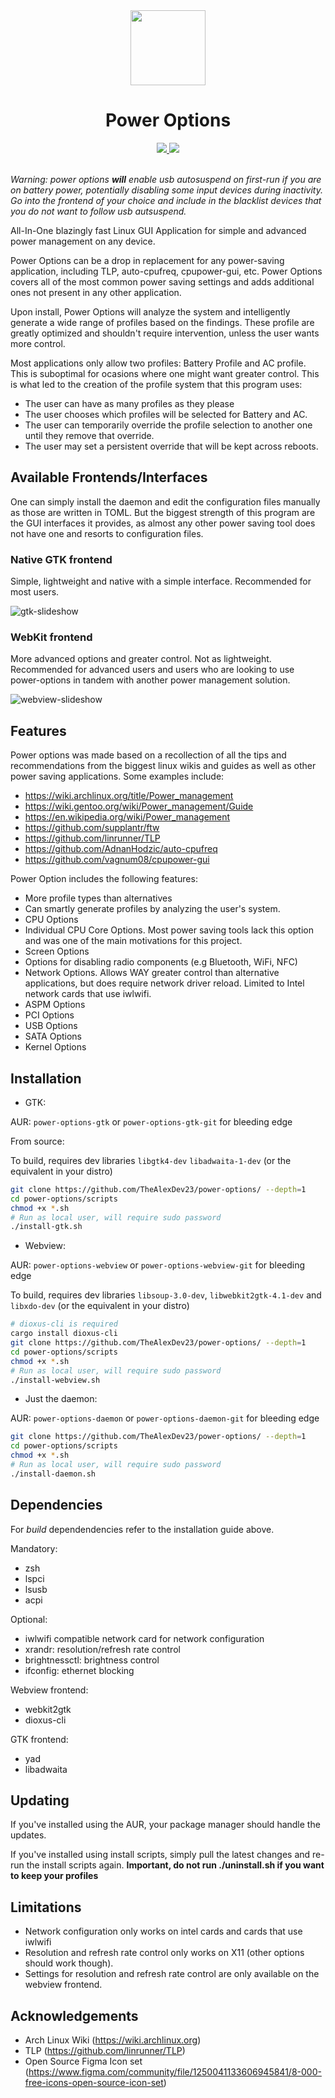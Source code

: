 <div align="center">
    <img src="icon.png" width=120>
    <h1>
        Power Options
    </h1>
    <a href="https://discord.gg/KyZt97MvdU">
        <img src="https://img.shields.io/badge/Discord-%235865F2.svg?style=for-the-badge&logo=discord&logoColor=white">
    </a>
    <a href="https://www.paypal.com/paypalme/AlexanderKarpukhin2">
        <img src="https://img.shields.io/badge/PayPal-00457C?style=for-the-badge&logo=paypal&logoColor=white">
    </a>
</div>

<br/>

*Warning: power options **will** enable usb autosuspend on first-run if you are on
battery power, potentially disabling some input devices during inactivity. Go
into the frontend of your choice and include in the blacklist devices that you
do not want to follow usb autsuspend.*

All-In-One blazingly fast Linux GUI Application for simple and advanced power
management on any device.

Power Options can be a drop in replacement for any power-saving application,
including TLP, auto-cpufreq, cpupower-gui, etc. Power Options covers all of the
most common power saving settings and adds additional ones not present in any other application.

Upon install, Power Options will analyze the system and intelligently generate a wide range
of profiles based on the findings. These profile are greatly optimized and shouldn't
require intervention, unless the user wants more control.

Most applications only allow two profiles: Battery Profile and AC profile. This
is suboptimal for ocasions where one might want greater control. This is what
led to the creation of the profile system that this program uses:
- The user can have as many profiles as they please
- The user chooses which profiles will be selected for Battery and AC.
- The user can temporarily override the profile selection to another one until
  they remove that override.
- The user may set a persistent override that will be kept across reboots.


## Available Frontends/Interfaces

One can simply install the daemon and edit the configuration files manually
as those are written in TOML. But the biggest strength of this program
are the GUI interfaces it provides, as almost any other power saving tool does not
have one and resorts to configuration files.

### Native GTK frontend

Simple, lightweight and native with a simple interface. Recommended for most
users.

![gtk-slideshow](static/gtk-slideshow.gif)

### WebKit frontend

More advanced options and greater control. Not as lightweight. Recommended for
advanced users and users who are looking to use power-options in tandem with
another power management solution.

![webview-slideshow](static/webview-slideshow.gif)

## Features

Power options was made based on a recollection of all the tips and
recommendations from the biggest linux wikis and guides as well as other power
saving applications. Some examples include:
- https://wiki.archlinux.org/title/Power_management
- https://wiki.gentoo.org/wiki/Power_management/Guide
- https://en.wikipedia.org/wiki/Power_management
- https://github.com/supplantr/ftw
- https://github.com/linrunner/TLP
- https://github.com/AdnanHodzic/auto-cpufreq
- https://github.com/vagnum08/cpupower-gui

Power Option includes the following features:
- More profile types than alternatives
- Can smartly generate profiles by analyzing the user's system.
- CPU Options
- Individual CPU Core Options. Most power saving tools lack this option and was
  one of the main motivations for this project.
- Screen Options
- Options for disabling radio components (e.g Bluetooth, WiFi, NFC)
- Network Options. Allows WAY greater control than alternative applications, but
  does require network driver reload. Limited to Intel network cards that use iwlwifi.
- ASPM Options
- PCI Options
- USB Options
- SATA Options
- Kernel Options

## Installation


- GTK: 

AUR: `power-options-gtk` or `power-options-gtk-git` for bleeding edge

From source:

To build, requires dev libraries `libgtk4-dev` `libadwaita-1-dev` (or the equivalent in
your distro)
```bash
git clone https://github.com/TheAlexDev23/power-options/ --depth=1
cd power-options/scripts
chmod +x *.sh
# Run as local user, will require sudo password
./install-gtk.sh
```

- Webview: 

AUR: `power-options-webview` or `power-options-webview-git` for bleeding edge

To build, requires dev libraries `libsoup-3.0-dev`, `libwebkit2gtk-4.1-dev` and
`libxdo-dev` (or the equivalent in your distro)
```bash
# dioxus-cli is required
cargo install dioxus-cli
git clone https://github.com/TheAlexDev23/power-options/ --depth=1
cd power-options/scripts
chmod +x *.sh
# Run as local user, will require sudo password
./install-webview.sh
```

- Just the daemon:

AUR: `power-options-daemon` or `power-options-daemon-git` for bleeding edge

```bash
git clone https://github.com/TheAlexDev23/power-options/ --depth=1
cd power-options/scripts
chmod +x *.sh
# Run as local user, will require sudo password
./install-daemon.sh
```

## Dependencies

For *build* dependendencies refer to the installation guide above.

Mandatory:
- zsh
- lspci
- lsusb
- acpi

Optional:
- iwlwifi compatible network card for network configuration
- xrandr: resolution/refresh rate control
- brightnessctl: brightness control
- ifconfig: ethernet blocking

Webview frontend:
- webkit2gtk
- dioxus-cli

GTK frontend:
- yad
- libadwaita

## Updating 

If you've installed using the AUR, your package manager should handle the
updates.

If you've installed using install scripts, simply pull the latest changes and
re-run the install scripts again. **Important, do not run ./uninstall.sh if you
want to keep your profiles**


## Limitations
- Network configuration only works on intel cards and cards that use iwlwifi
- Resolution and refresh rate control only works on X11 (other options should
  work though).
- Settings for resolution and refresh rate control are only available on the
  webview frontend.

## Acknowledgements
- Arch Linux Wiki (https://wiki.archlinux.org)
- TLP (https://github.com/linrunner/TLP)
- Open Source Figma Icon set (https://www.figma.com/community/file/1250041133606945841/8-000-free-icons-open-source-icon-set)

